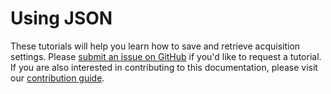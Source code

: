 # Using JSON

These tutorials will help you learn how to save and retrieve acquisition
settings. Please [submit an issue on GitHub](https://github.com/acquire-project/acquire-docs/issues/new)
if you'd like to request a tutorial. If you are also interested in contributing
to this documentation, please visit our
[contribution guide](https://acquire-project.github.io/acquire-docs/dev/for_contributors/).
